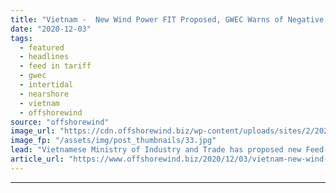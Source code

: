 ```yaml
---
title: "Vietnam -  New Wind Power FIT Proposed, GWEC Warns of Negative Effects"
date: "2020-12-03"
tags: 
  - featured
  - headlines
  - feed in tariff
  - gwec
  - intertidal
  - nearshore
  - vietnam
  - offshorewind
source: "offshorewind"
image_url: "https://cdn.offshorewind.biz/wp-content/uploads/sites/2/2020/12/03142002/Waves-Group-illustration.jpg"
image_fp: "/assets/img/post_thumbnails/33.jpg"
lead: "Vietnamese Ministry of Industry and Trade has proposed new Feed-in Tariff (FIT) rates as"
article_url: "https://www.offshorewind.biz/2020/12/03/vietnam-new-wind-power-fit-proposed-gwec-warns-of-negative-effects/"
---
```


---
